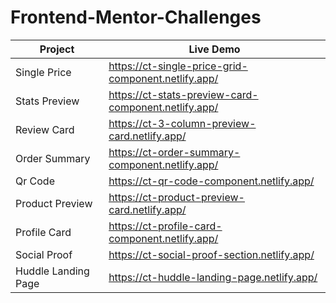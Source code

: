 # Frontend-Mentor-Challenges

| Project             | Live Demo                                            |
| ------------------- | ---------------------------------------------------- |
| Single Price        | https://ct-single-price-grid-component.netlify.app/  |
| Stats Preview       | https://ct-stats-preview-card-component.netlify.app/ |
| Review Card         | https://ct-3-column-preview-card.netlify.app/        |
| Order Summary       | https://ct-order-summary-component.netlify.app/      |
| Qr Code             | https://ct-qr-code-component.netlify.app/            |
| Product Preview     | https://ct-product-preview-card.netlify.app/         |
| Profile Card        | https://ct-profile-card-component.netlify.app/       |
| Social Proof        | https://ct-social-proof-section.netlify.app/         |
| Huddle Landing Page | https://ct-huddle-landing-page.netlify.app/          |
